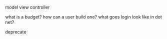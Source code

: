 model view controller

what is a budget?
how can a user build one?
what goes login look like in dot net?

deprecate